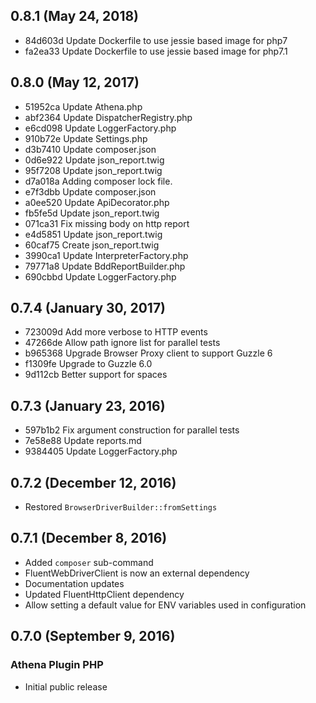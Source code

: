 ## 0.8.1 (May 24, 2018)

- 84d603d Update Dockerfile to use jessie based image for php7
- fa2ea33 Update Dockerfile to use jessie based image for php7.1

## 0.8.0 (May 12, 2017)

- 51952ca Update Athena.php
- abf2364 Update DispatcherRegistry.php
- e6cd098 Update LoggerFactory.php
- 910b72e Update Settings.php
- d3b7410 Update composer.json
- 0d6e922 Update json_report.twig
- 95f7208 Update json_report.twig
- d7a018a Adding composer lock file.
- e7f3dbb Update composer.json
- a0ee520 Update ApiDecorator.php
- fb5fe5d Update json_report.twig
- 071ca31 Fix missing body on http report
- e4d5851 Update json_report.twig
- 60caf75 Create json_report.twig
- 3990ca1 Update InterpreterFactory.php
- 79771a8 Update BddReportBuilder.php
- 690cbbd Update LoggerFactory.php

## 0.7.4 (January 30, 2017)

- 723009d Add more verbose to HTTP events
- 47266de Allow path ignore list for parallel tests
- b965368 Upgrade Browser Proxy client to support Guzzle 6
- f1309fe Upgrade to Guzzle 6.0
- 9d112cb Better support for spaces

## 0.7.3 (January 23, 2016)

- 597b1b2 Fix argument construction for parallel tests
- 7e58e88 Update reports.md
- 9384405 Update LoggerFactory.php

## 0.7.2 (December 12, 2016)

- Restored `BrowserDriverBuilder::fromSettings`

## 0.7.1 (December 8, 2016)

- Added `composer` sub-command
- FluentWebDriverClient is now an external dependency
- Documentation updates
- Updated FluentHttpClient dependency
- Allow setting a default value for ENV variables used in configuration

## 0.7.0 (September 9, 2016)

### Athena Plugin PHP

- Initial public release
